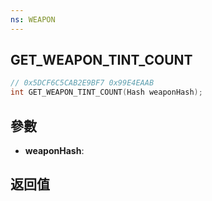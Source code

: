 ```yaml
---
ns: WEAPON
---
```

## GET_WEAPON_TINT_COUNT

```c
// 0x5DCF6C5CAB2E9BF7 0x99E4EAAB
int GET_WEAPON_TINT_COUNT(Hash weaponHash);
```


## 參數
* **weaponHash**: 

## 返回值

